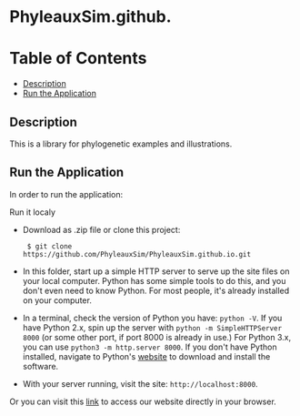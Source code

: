 PhyleauxSim.github.
=====================

# Table of Contents

* [Description](#description)
* [Run the Application](#run-the-application)

## Description
This is a library for phylogenetic examples and illustrations.

## Run the Application

In order to run the application:

Run it localy
* Download as .zip file or clone this project:

    
   ` $ git clone https://github.com/PhyleauxSim/PhyleauxSim.github.io.git`
    

* In this folder, start up a simple HTTP server to serve up the site files on your local computer. Python has some simple tools to do this, and you don't even need to know Python. For most people, it's already installed on your computer. 

* In a terminal, check the version of Python you have: `python -V`. If you have Python 2.x, spin up the server with `python -m SimpleHTTPServer 8000` (or some other port, if port 8000 is already in use.) For Python 3.x, you can use `python3 -m http.server 8000`. If you don't have Python installed, navigate to Python's [website](https://www.python.org/) to download and install the software.

* With your server running, visit the site: `http://localhost:8000`.

Or you can visit this [link](https://phyleaux-mylntdcvtw.now.sh/) to access our website directly in your browser.

